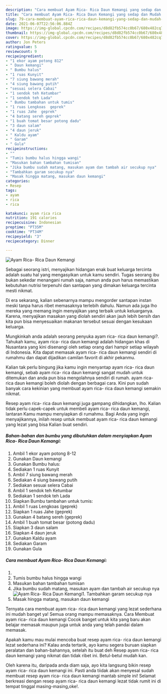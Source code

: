 ```yaml
---
description: "Cara membuat Ayam Rica- Rica Daun Kemangi yang sedap dan Mudah Dibuat"
title: "Cara membuat Ayam Rica- Rica Daun Kemangi yang sedap dan Mudah Dibuat"
slug: 79-cara-membuat-ayam-rica-rica-daun-kemangi-yang-sedap-dan-mudah-dibuat
date: 2021-06-07T22:56:06.884Z
image: https://img-global.cpcdn.com/recipes/d8d82fb574cc0b67/680x482cq70/ayam-rica-rica-daun-kemangi-foto-resep-utama.jpg
thumbnail: https://img-global.cpcdn.com/recipes/d8d82fb574cc0b67/680x482cq70/ayam-rica-rica-daun-kemangi-foto-resep-utama.jpg
cover: https://img-global.cpcdn.com/recipes/d8d82fb574cc0b67/680x482cq70/ayam-rica-rica-daun-kemangi-foto-resep-utama.jpg
author: Jon Peters
ratingvalue: 5
reviewcount: 9
recipeingredient:
- "1 ekor ayam potong 812"
- " Daun kemangi"
- " Bumbu halus"
- "1 ruas Kunyit"
- "7 siung bawang merah"
- "4 siung bawang putih"
- "sesuai selera Cabai"
- "1 sendok teh Ketumbar"
- "1 sendok teh Lada"
- " Bumbu tambahan untuk tumis"
- "1 ruas Lengkoas  geprek"
- "1 ruas Jahe  geprek"
- "4 batang sereh geprek"
- "1 buah tomat besar potong dadu"
- "3 daun salam"
- "4 daun jeruk"
- " Kaldu ayam"
- " Garam"
- " Gula"
recipeinstructions:
- ""
- "Tumis bumbu halus hingga wangi"
- "Masukan bahan tambahan tumisan"
- "Jika bumbu sudah matang, masukan ayam dan tambah air secukup nya"
- "Tambahkan garam secukup nya"
- "Masak hingga matang, masukan daun kemangi"
categories:
- Resep
tags:
- ayam
- rica
- rica

katakunci: ayam rica rica 
nutrition: 191 calories
recipecuisine: Indonesian
preptime: "PT35M"
cooktime: "PT34M"
recipeyield: "3"
recipecategory: Dinner

---
```



![Ayam Rica- Rica Daun Kemangi](https://img-global.cpcdn.com/recipes/d8d82fb574cc0b67/680x482cq70/ayam-rica-rica-daun-kemangi-foto-resep-utama.jpg)

Sebagai seorang istri, menyajikan hidangan enak buat keluarga tercinta adalah suatu hal yang mengasyikan untuk kamu sendiri. Tugas seorang ibu bukan sekedar menangani rumah saja, namun anda pun harus memastikan kebutuhan nutrisi terpenuhi dan santapan yang dimakan keluarga tercinta mesti nikmat.

Di era  sekarang, kalian sebenarnya mampu mengorder santapan instan meski tanpa harus ribet memasaknya terlebih dahulu. Namun ada juga lho mereka yang memang ingin menyajikan yang terbaik untuk keluarganya. Karena, menyajikan masakan yang diolah sendiri akan jauh lebih bersih dan kita pun bisa menyesuaikan makanan tersebut sesuai dengan kesukaan keluarga. 



Mungkinkah anda adalah seorang penyuka ayam rica- rica daun kemangi?. Tahukah kamu, ayam rica- rica daun kemangi adalah hidangan khas di Nusantara yang kini disenangi oleh setiap orang dari hampir setiap wilayah di Indonesia. Kita dapat memasak ayam rica- rica daun kemangi sendiri di rumahmu dan dapat dijadikan camilan favorit di akhir pekanmu.

Kalian tak perlu bingung jika kamu ingin menyantap ayam rica- rica daun kemangi, sebab ayam rica- rica daun kemangi sangat mudah untuk ditemukan dan anda pun bisa mengolahnya sendiri di rumah. ayam rica- rica daun kemangi boleh diolah dengan berbagai cara. Kini pun sudah banyak cara kekinian yang membuat ayam rica- rica daun kemangi semakin nikmat.

Resep ayam rica- rica daun kemangi juga gampang dihidangkan, lho. Kalian tidak perlu capek-capek untuk membeli ayam rica- rica daun kemangi, lantaran Kamu mampu menyiapkan di rumahmu. Bagi Anda yang ingin menyajikannya, inilah resep untuk membuat ayam rica- rica daun kemangi yang lezat yang bisa Kalian buat sendiri.

<!--inarticleads1-->

##### Bahan-bahan dan bumbu yang dibutuhkan dalam menyiapkan Ayam Rica- Rica Daun Kemangi:

1. Ambil 1 ekor ayam potong 8-12
1. Gunakan  Daun kemangi
1. Gunakan  Bumbu halus:
1. Sediakan 1 ruas Kunyit
1. Ambil 7 siung bawang merah
1. Sediakan 4 siung bawang putih
1. Sediakan sesuai selera Cabai
1. Ambil 1 sendok teh Ketumbar
1. Sediakan 1 sendok teh Lada
1. Siapkan  Bumbu tambahan untuk tumis:
1. Ambil 1 ruas Lengkoas  (geprek)
1. Siapkan 1 ruas Jahe  (geprek)
1. Gunakan 4 batang sereh (geprek)
1. Ambil 1 buah tomat besar (potong dadu)
1. Siapkan 3 daun salam
1. Siapkan 4 daun jeruk
1. Gunakan  Kaldu ayam
1. Sediakan  Garam
1. Gunakan  Gula




<!--inarticleads2-->

##### Cara membuat Ayam Rica- Rica Daun Kemangi:

1. 
1. Tumis bumbu halus hingga wangi
1. Masukan bahan tambahan tumisan
1. Jika bumbu sudah matang, masukan ayam dan tambah air secukup nya
<img src="//assets-global.cpcdn.com/assets/icons/button_play-2c75c40dde080a61004c1f40b05d8f140eaff45d7e9e6481dc71c63d2e7c4909.png" alt="Ayam Rica- Rica Daun Kemangi">1. Tambahkan garam secukup nya
1. Masak hingga matang, masukan daun kemangi




Ternyata cara membuat ayam rica- rica daun kemangi yang lezat sederhana ini mudah banget ya! Semua orang mampu memasaknya. Cara Membuat ayam rica- rica daun kemangi Cocok banget untuk kita yang baru akan belajar memasak maupun juga untuk anda yang telah pandai dalam memasak.

Apakah kamu mau mulai mencoba buat resep ayam rica- rica daun kemangi lezat sederhana ini? Kalau anda tertarik, ayo kamu segera buruan siapkan peralatan dan bahan-bahannya, setelah itu buat deh Resep ayam rica- rica daun kemangi yang nikmat dan tidak ribet ini. Betul-betul mudah kan. 

Oleh karena itu, daripada anda diam saja, ayo kita langsung bikin resep ayam rica- rica daun kemangi ini. Pasti anda tiidak akan menyesal sudah membuat resep ayam rica- rica daun kemangi mantab simple ini! Selamat berkreasi dengan resep ayam rica- rica daun kemangi lezat tidak rumit ini di tempat tinggal masing-masing,oke!.

